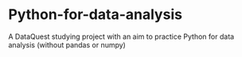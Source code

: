 # Python-for-data-analysis
A DataQuest studying project with an aim to practice Python for data analysis (without pandas or numpy)
